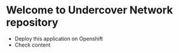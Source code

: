 # Welcome to Undercover Network repository

* Deploy this application on Openshift
* Check content

